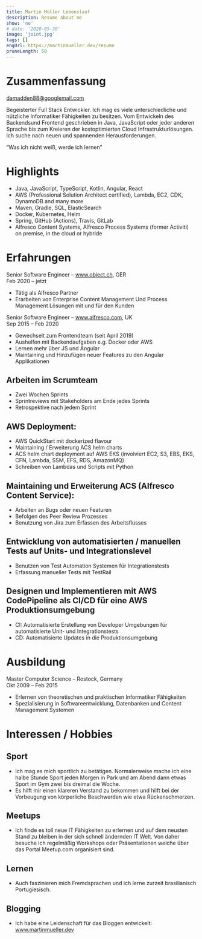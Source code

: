 ```yaml
---
title: Martin Müller Lebenslauf
description: Resume about me
show: 'no'
# date: '2020-05-30'
image: 'joint.jpg'
tags: []
engUrl: https://martinmueller.dev/resume
pruneLength: 50
---
```


# Zusammenfassung
damadden88@googlemail.com

Begeisterter Full Stack Entwickler. Ich mag es viele unterschiedliche und nützliche Informatiker Fähigkeiten zu besitzen. Vom Entwickeln des Backendsund Frontend geschrieben in Java, JavaScript oder jeder anderen Sprache bis zum Kreieren  der kostoptimierten Cloud Infrastrukturlösungen. Ich suche nach neuen und spannenden Herausforderungen.

“Was ich nicht weiß, werde ich lernen”

# Highlights
* Java, JavaScript, TypeScript, Kotlin, Angular, React
* AWS (Professional Solution Architect certified), Lambda, EC2, CDK, DynamoDB and many more
* Maven, Gradle, SQL, ElasticSearch
* Docker, Kubernetes, Helm
* Spring, GitHub (Actions), Travis, GitLab
* Alfresco Content Systems, Alfresco Process Systems (former Activiti) on premise, in the cloud or hybride

# Erfahrungen
Senior Software Engineer – www.object.ch, GER \
Feb 2020 – jetzt
* Tätig als Alfresco Partner
* Erarbeiten von Enterprise Content Management Und Process Management Lösungen mit und für den Kunden

Senior Software Engineer – www.alfresco.com, UK \
Sep 2015 – Feb 2020
* Gewechselt zum Frontendteam (seit April 2019)
* Aushelfen mit Backendaufgaben e.g. Docker oder  AWS
* Lernen mehr über JS und Angular
* Maintaining und Hinzufügen neuer Features zu den Angular Applikationen

## Arbeiten im Scrumteam 
* Zwei Wochen Sprints
* Sprintreviews mit Stakeholders am Ende jedes Sprints
* Retrospektive nach jedem Sprint

## AWS Deployment:
* AWS QuickStart mit dockerized flavour
* Maintaining / Erweiterung ACS helm charts
* ACS helm chart deployment auf AWS EKS (involviert EC2, S3, EBS, EKS, CFN, Lambda, SSM, EFS, RDS, AmazonMQ)
* Schreiben von Lambdas und Scripts mit Python

## Maintaining und Erweiterung ACS (Alfresco Content Service):
* Arbeiten an Bugs oder neuen Featuren 
* Befolgen des Peer Review Prozesses
* Benutzung von Jira zum Erfassen des Arbeitsflusses

## Entwicklung von automatisierten / manuellen Tests auf Units- und Integrationslevel
* Benutzen von Test Automation Systemen für Integrationstests
* Erfassung manueller Tests mit TestRail

## Designen und Implementieren mit AWS CodePipeline als CI/CD für eine  AWS Produktionsumgebung
* CI: Automatisierte Erstellung von Developer  Umgebungen für automatisierte Unit- und Integrationstests
* CD: Automatisierte Updates in die Produktionsumgebung

# Ausbildung
Master Computer Science – Rostock, Germany \
Okt 2009 – Feb 2015
* Erlernen von theoretischen und praktischen Informatiker Fähigkeiten
* Spezialisierung in Softwareentwicklung, Datenbanken und Content Management Systemen

# Interessen / Hobbies
## Sport
* Ich mag es mich sportlich zu betätigen. Normalerweise mache ich eine halbe Stunde Sport jeden Morgen in Park und am Abend dann etwas Sport im Gym zwei bis dreimal die Woche.
* Es hilft mir einen klareren Verstand zu bekommen und hilft bei der Vorbeugung von körperliche Beschwerden wie etwa Rückenschmerzen.

## Meetups
* Ich finde es toll neue IT Fähigkeiten zu erlernen und auf dem neusten Stand zu bleiben in der sich schnell ändernden IT Welt. Von daher besuche ich regelmäßig Workshops oder Präsentationen welche über das Portal Meetup.com organisiert sind.

## Lernen
* Auch faszinieren mich Fremdsprachen und ich lerne zurzeit brasilianisch Portugiesisch.

## Blogging
* Ich habe eine Leidenschaft für das Bloggen entwickelt: www.martinmueller.dev